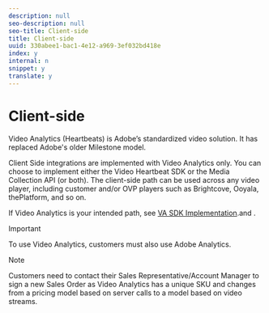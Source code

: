 ```yaml
---
description: null
seo-description: null
seo-title: Client-side
title: Client-side
uuid: 330abee1-bac1-4e12-a969-3ef032bd418e
index: y
internal: n
snippet: y
translate: y
---
```


# Client-side

Video Analytics (Heartbeats) is Adobe’s standardized video solution. It has replaced Adobe's older Milestone model.

Client Side integrations are implemented with Video Analytics only. You can choose to implement either the Video Heartbeat SDK or the Media Collection API (or both). The client-side path can be used across any video player, including customer and/or OVP players such as Brightcove, Ooyala, thePlatform, and so on.

If Video Analytics is your intended path, see [VA SDK Implementation](https://marketing.adobe.com/resources/help/en_US/sc/appmeasurement/hbvideo/c_vhl_stand-implement.html).and [](../../media-collection-api/media-collection-api.md).

>[!IMPORTANT]
>
>To use Video Analytics, customers must also use Adobe Analytics.

>[!NOTE]
>
>Customers need to contact their Sales Representative/Account Manager to sign a new Sales Order as Video Analytics has a unique SKU and changes from a pricing model based on server calls to a model based on video streams.

